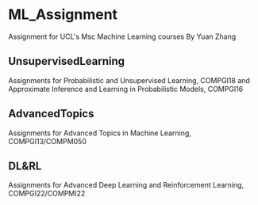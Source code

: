 # ML_Assignment
Assignment for UCL's Msc Machine Learning courses
By Yuan Zhang
## UnsupervisedLearning
Assignments for Probabilistic and Unsupervised Learning, COMPGI18 and Approximate Inference and Learning in Probabilistic Models, COMPGI16

## AdvancedTopics
Assignments for Advanced Topics in Machine Learning, COMPGI13/COMPM050

## DL&RL
Assignments for Advanced Deep Learning and Reinforcement Learning, COMPGI22/COMPMI22
